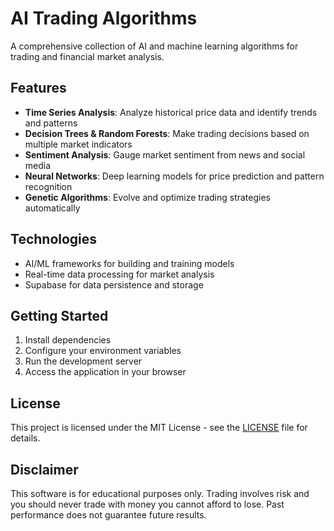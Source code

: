 # AI Trading Algorithms

A comprehensive collection of AI and machine learning algorithms for trading and financial market analysis.

## Features

- **Time Series Analysis**: Analyze historical price data and identify trends and patterns
- **Decision Trees & Random Forests**: Make trading decisions based on multiple market indicators
- **Sentiment Analysis**: Gauge market sentiment from news and social media
- **Neural Networks**: Deep learning models for price prediction and pattern recognition
- **Genetic Algorithms**: Evolve and optimize trading strategies automatically

## Technologies

- AI/ML frameworks for building and training models
- Real-time data processing for market analysis
- Supabase for data persistence and storage

## Getting Started

1. Install dependencies
2. Configure your environment variables
3. Run the development server
4. Access the application in your browser

## License

This project is licensed under the MIT License - see the [LICENSE](LICENSE) file for details.

## Disclaimer

This software is for educational purposes only. Trading involves risk and you should never trade with money you cannot afford to lose. Past performance does not guarantee future results.
